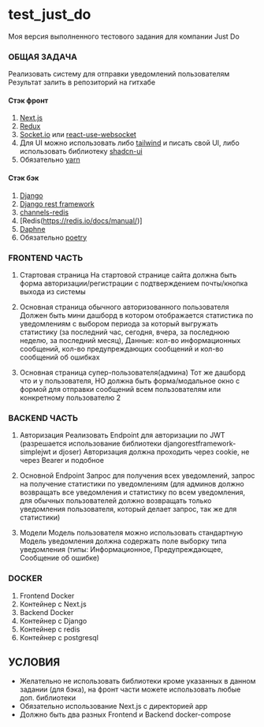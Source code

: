 # test_just_do
Моя версия выполненного тестового задания для компании Just Do

###  ОБЩАЯ ЗАДАЧА
Реализовать систему для отправки уведомлений пользователям
Результат залить в репозиторий на гитхабе
#### Стэк фронт
1) [Next.js](https://nextjs.org/docs)
2) [Redux](https://redux.js.org/tutorials/index)
3) [Socket.io](https://socket.io/docs/v4/) или [react-use-websocket](https://www.npmjs.com/package/react-use-websocket)
4) Для UI можно использовать либо [tailwind](https://tailwindui.com/documentation) и писать свой UI, либо использовать библиотеку [shadcn-ui](https://ui.shadcn.com/docs)
5) Обязательно [yarn](https://classic.yarnpkg.com/lang/en/docs/)
#### Стэк бэк
1) [Django](https://docs.djangoproject.com/en/5.0/)
2) [Django rest framework](https://www.django-rest-framework.org/)
3) [channels-redis](https://pypi.org/project/channels-redis/)
4) [Redis(https://redis.io/docs/manual/)]
5) [Daphne](https://daphne-eu.github.io/daphne/)
6) Обязательно [poetry](https://python-poetry.org/docs/)
### FRONTEND ЧАСТЬ
1) Стартовая страница
На стартовой странице сайта должна быть форма авторизации/регистрации с подтверждением
почты/кнопка выхода из системы

2) Основная страница обычного авторизованного пользователя
Должен быть мини дашборд в котором отображается статистика по уведомлениям с выбором
периода за который выгружать статистику (за последний час, сегодня, вчера, за последнюю
неделю, за последний месяц),
Данные: кол-во информационных сообщений, кол-во предупреждающих сообщений и кол-во
сообщений об ошибках

3) Основная страница супер-пользователя(админа)
Тот же дашборд что и у пользователя, НО должна быть форма/модальное окно с формой для
отправки сообщений всем пользователям или конкретному пользователю
2
### BACKEND ЧАСТЬ
1) Авторизация
Реализовать Endpoint для авторизации по JWT (разрешается использование библиотеки
djangorestframework-simplejwt и djoser)
Авторизация должна проходить через cookie, не через Bearer и подобное

2) Основной Endpoint
Запрос для получения всех уведомлений, запрос на получение статистики по уведомлениям
(для админов должно возвращать все уведомления и статистику по всем уведомления, для
обычных пользователей должно возвращать только уведомления пользователя, который
делает запрос, так же для статистики)

3) Модели
Модель пользователя можно использовать стандартную
Модель уведомления должна содержать поле выборку типа уведомления (типы:
Информационное, Предупреждающее, Сообщение об ошибке)

### DOCKER
1) Frontend Docker
1) Контейнер с Next.js
2) Backend Docker
1) Контейнер с Django
2) Контейнер с redis
3) Контейнер с postgresql
## УСЛОВИЯ
- Желательно не использовать библиотеки кроме указанных в данном задании (для бэка), на фронт части можете использовать любые доп. библиотеки
- Обязательно использование Next.js с директорией app
- Должно быть два разных Frontend и Backend docker-compose
